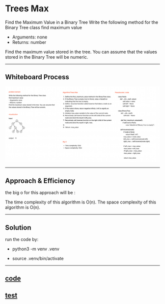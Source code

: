 # Trees Max

Find the Maximum Value in a Binary Tree
Write the following method for the Binary Tree class
find maximum value

- Arguments: none
- Returns: number

Find the maximum value stored in the tree. You can assume that the values stored in the Binary Tree will be numeric.

---

## Whiteboard Process

![Whiteboard](./Screenshot%202023-05-22%20193227.png)

---

## Approach & Efficiency

the big o for this approach will be :

The time complexity of this algorithm is O(n).
The space complexity of this algorithm is O(n).

---

## Solution

run the code by:

- python3 -m venv .venv

- source .venv/bin/activate

---

## [code](./tree_max.py)

## [test](./test/tree_max_test.py)
